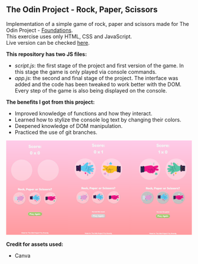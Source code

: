 ## The Odin Project - Rock, Paper, Scissors

Implementation of a simple game of rock, paper and scissors made for The Odin Project - [Foundations](https://www.theodinproject.com/paths/foundations/courses/foundations/lessons/rock-paper-scissors).<br>
This exercise uses only HTML, CSS and JavaScript.<br>
Live version can be checked [here](https://thnardg.github.io/odin-rps-js/).

**This repository has two JS files:** <br>
- _script.js_: the first stage of the project and first version of the game. In this stage the game is only played via console commands.
- _app.js_: the second and final stage of the project. The interface was added and the code has been tweaked to work better with the DOM. Every step of the game is also being displayed on the console.


**The benefits I got from this project:**
- Improved knowledge of functions and how they interact.
- Learned how to stylize the console log text by changing their colors.
- Deepened knowledge of DOM manipulation.
- Practiced the use of git branches.

<img src="https://raw.githubusercontent.com/thnardg/odin-rps-js/main/assets/preview.png" alt="Preview">

**Credit for assets used:**

- Canva
